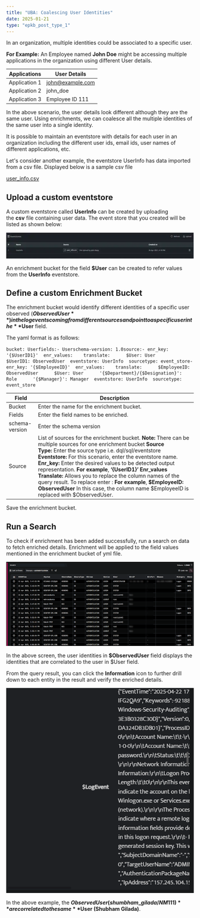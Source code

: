 ```yaml
---
title: "UBA: Coalescing User Identities"
date: 2025-01-21
type: "epkb_post_type_1"
---
```


  
In an organization, multiple identities could be associated to a specific user.

**For Example:** An Employee named **John Doe** might be accessing multiple applications in the organization using different User details.

| **Applications** | **User Details** |
| --- | --- |
| Application 1 | john@example.com |
| Application 2 | john\_doe |
| Application 3 | Employee ID 111 |

In the above scenario, the user details look different although they are the same user. Using enrichments, we can coalesce all the multiple identities of the same user into a single identity.

It is possible to maintain an eventstore with details for each user in an organization including the different user ids, email ids, user names of different applications, etc.

Let's consider another example, the eventstore UserInfo has data imported from a csv file. Displayed below is a sample csv file

[user\_info.csv](https://cdn.document360.io/41644e2e-65f8-4981-aaf1-d48806f846a9/Images/Documentation/user_info.csv)

## **Upload a custom eventstore**

A custom eventstore called **UserInfo** can be created by uploading the **csv** file containing user data. The event store that you created will be listed as shown below:

![image 1-Dec-04-2023-01-05-53-1894-PM](./IMAGES-UBA%20Coalescing%20User%20Identities/UBA-Coalescing-User-Identities-1.webp)

An enrichment bucket for the field **$User** can be created to refer values from the **UserInfo** eventstore.

## **Define a custom Enrichment Bucket**

The enrichment bucket would identify different identities of a specific user observed (**$ObservedUser**) in the log events coming from different sources and point to a specific user in the **$User** field.

The yaml format is as follows:

```
bucket: Userfields:- Userschema-version: 1.0source:- enr_key: '{$UserID1}'  enr_values:    translate:      $User: User      $UserID1: ObservedUser  eventstore: UserInfo  sourcetype: event_store- enr_key: '{$EmployeeID}'  enr_values:    translate:      $EmployeeID: ObservedUser      $User: User      '{$Department}/{$Designation}': Role      '{$Manager}': Manager  eventstore: UserInfo  sourcetype: event_store
```

| **Field** | **Description** |
| --- | --- |
| Bucket | Enter the name for the enrichment bucket. |
| Fields | Enter the field names to be enriched. |
| schema-version | Enter the schema version |
| Source | List of sources for the enrichment bucket. **Note:** There can be multiple sources for one enrichment bucket   **Source Type:** Enter the source type i.e. dql/sql/eventstore   **Eventstore:** For this scenario, enter the eventstore name.   **Enr\_key:** Enter the desired values to be detected output representation. **For example**, **‘{UserID1}’**   **Enr\_values**   **Translate:** Allows you to replace the column names of the query result. To replace enter : **For example**, **$EmployeeID: ObservedUser** In this case, the column name $EmployeeID is replaced with $ObservedUser. |

Save the enrichment bucket.

## **Run a Search**

To check if enrichment has been added successfully, run a search on data to fetch enriched details. Enrichment will be applied to the field values mentioned in the enrichment bucket of yml file.  

![](./IMAGES-UBA%20Coalescing%20User%20Identities/UBA-Coalescing-User-Identities-2.png)

In the above screen, the user identities in **$ObservedUser** field displays the identities that are correlated to the user in $User field.

From the query result, you can click the **Information** icon to further drill down to each entity in the result and verify the enriched details.

![image 2-Dec-04-2023-01-06-08-0752-PM](./IMAGES-UBA%20Coalescing%20User%20Identities/UBA-Coalescing-User-Identities-3.png)



In the above example, the **$ObservedUser (shumbham\_gilada / NM111)** are correlated to the same **$User (Shubham Gilada)**.
